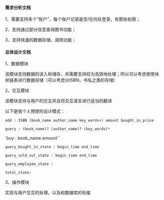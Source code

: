 #### 需求分析文档

1、需要支持多个“账户”，每个账户记录是否/在何处登录，有那些权限；

2、支持通过部分信息查询图书功能；

3、支持快速的数据存储、调用功能；

#### 总体设计文档

1、数据模块

该模块支持数据的读入和储存，并需要支持较为高效地处理；所以可以考虑使用块状链表进行数据存储（可以考虑分ISBN，书名之类的存储）

2、交互模块

该模块支持与用户的交互并且将交互语言进行适当的翻译

以下是我个人预想的设计模式：

`add : ISBN (book_name author_name key_words+) amount bought_in_price`

`query : (book_name)? (author_name)? (key_words)*`

`buy : book_name amount``

`query_bought_in_state : begin_time end_time`

`query_sold_out_state : begin_time end_time`

`query_employee_state :`

`total_state:`

3、操作模块

实现与用户交互的处理，以及和数据库的衔接